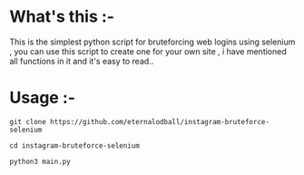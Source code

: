 # What's this :-
This is the simplest python script for bruteforcing web logins using selenium , you can use this
script to create one for your own site , i have mentioned all functions in it and it's easy to read..


# Usage :-
```
git clone https://github.com/eternalodball/instagram-bruteforce-selenium

cd instagram-bruteforce-selenium

python3 main.py
